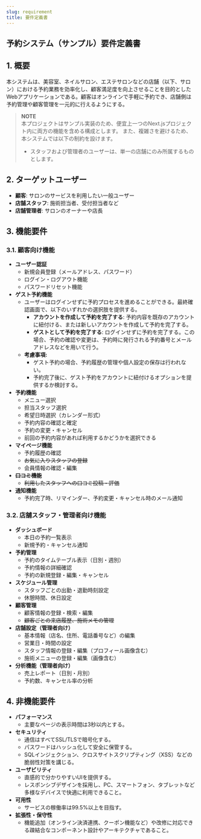 ```yaml
---
slug: requirement
title: 要件定義書
---
```


## 予約システム（サンプル）要件定義書

## 1. 概要

本システムは、美容室、ネイルサロン、エステサロンなどの店舗（以下、サロン）における予約業務を効率化し、顧客満足度を向上させることを目的としたWebアプリケーションである。顧客はオンラインで手軽に予約でき、店舗側は予約管理や顧客管理を一元的に行えるようにする。

> **NOTE**  
> 本プロジェクトはサンプル実装のため、便宜上一つのNext.jsプロジェクト内に両方の機能を含める構成とします。
> また、複雑さを避けるため、本システムでは以下の制約を設けます。
> - スタッフおよび管理者のユーザーは、単一の店舗にのみ所属するものとします。



## 2. ターゲットユーザー

- **顧客**: サロンのサービスを利用したい一般ユーザー
- **店舗スタッフ**: 施術担当者、受付担当者など
- **店舗管理者**: サロンのオーナーや店長

## 3. 機能要件

### 3.1. 顧客向け機能

- **ユーザー認証**
  - 新規会員登録（メールアドレス、パスワード）
  - ログイン・ログアウト機能
  - パスワードリセット機能
- **ゲスト予約機能**
  - ユーザーはログインせずに予約プロセスを進めることができる。最終確認画面で、以下のいずれかの選択肢を提供する。
    - **アカウントを作成して予約を完了する**: 予約内容を既存のアカウントに紐付ける、または新しいアカウントを作成して予約を完了する。
    - **ゲストとして予約を完了する**: ログインせずに予約を完了する。この場合、予約の確認や変更は、予約時に発行される予約番号とメールアドレスなどを用いて行う。
  - **考慮事項:**
    - ゲスト予約の場合、予約履歴の管理や個人設定の保存は行われない。
    - 予約完了後に、ゲスト予約をアカウントに紐付けるオプションを提供するか検討する。
- **予約機能**
  - メニュー選択
  - 担当スタッフ選択
  - 希望日時選択（カレンダー形式）
  - 予約内容の確認と確定
  - 予約の変更・キャンセル
  - 前回の予約内容があれば利用するかどうかを選択できる
- **マイページ機能**
  - 予約履歴の確認
  - ~~お気に入りスタッフの登録~~
  - 会員情報の確認・編集
- ~~**口コミ機能**~~
  - ~~利用したスタッフへの口コミ投稿・評価~~
- **通知機能**
  - 予約完了時、リマインダー、予約変更・キャンセル時のメール通知

### 3.2. 店舗スタッフ・管理者向け機能

- **ダッシュボード**
  - 本日の予約一覧表示
  - 新規予約・キャンセル通知
- **予約管理**
  - 予約のタイムテーブル表示（日別・週別）
  - 予約情報の詳細確認
  - 予約の新規登録・編集・キャンセル
- **スケジュール管理**
  - スタッフごとの出勤・退勤時刻設定
  - 休憩時間、休日設定
- **顧客管理**
  - 顧客情報の登録・検索・編集
  - ~~顧客ごとの来店履歴、施術メモの管理~~
- **店舗設定（管理者向け）**
  - 基本情報（店名、住所、電話番号など）の編集
  - 営業日・時間の設定
  - スタッフ情報の登録・編集（プロフィール画像含む）
  - 施術メニューの登録・編集（画像含む）
- **分析機能（管理者向け）**
  - 売上レポート（日別・月別）
  - 予約数、キャンセル率の分析

## 4. 非機能要件

- **パフォーマンス**
  - 主要なページの表示時間は3秒以内とする。
- **セキュリティ**
  - 通信はすべてSSL/TLSで暗号化する。
  - パスワードはハッシュ化して安全に保管する。
  - SQLインジェクション、クロスサイトスクリプティング（XSS）などの脆弱性対策を講じる。
- **ユーザビリティ**
  - 直感的で分かりやすいUIを提供する。
  - レスポンシブデザインを採用し、PC、スマートフォン、タブレットなど多様なデバイスで快適に利用できること。
- **可用性**
  - サービスの稼働率は99.5%以上を目指す。
- **拡張性・保守性**
  - 機能追加（オンライン決済連携、クーポン機能など）や改修に対応できる疎結合なコンポーネント設計やアーキテクチャであること。

